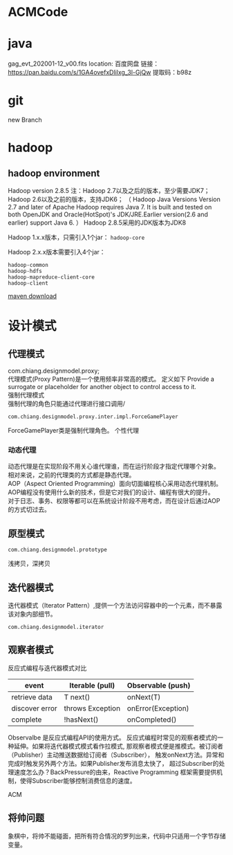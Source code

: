 # ACMCode
# java
gag_evt_202001-12_v00.fits 
location: 百度网盘 链接：https://pan.baidu.com/s/1GA4ovefxDlilxg_3l-GjQw 
提取码：b98z
# git
new Branch

# hadoop
## hadoop environment
Hadoop version 2.8.5
注：Hadoop 2.7以及之后的版本，至少需要JDK7；
  Hadoop 2.6以及之前的版本，支持JDK6；
（
Hadoop Java Versions
Version 2.7 and later of Apache Hadoop requires Java 7. It is built and tested on both OpenJDK and Oracle(HotSpot)'s JDK/JRE.Earlier version(2.6 and earlier) support Java 6.
）
Hadoop 2.8.5采用的JDK版本为JDK8  

Hadoop 1.x.x版本，只需引入1个jar：
```hadoop-core```

Hadoop 2.x.x版本需要引入4个jar：
```
hadoop-common
hadoop-hdfs
hadoop-mapreduce-client-core
hadoop-client
```

[maven download](https://mvnrepository.com/) 
# 设计模式
## 代理模式
com.chiang.designmodel.proxy;\
代理模式(Proxy Pattern)是一个使用频率非常高的模式。
定义如下
Provide a surrogate or placeholder for another object to control access to it.\
强制代理模式\
强制代理的角色只能通过代理进行接口调用/
```
com.chiang.designmodel.proxy.inter.impl.ForceGamePlayer
```
ForceGamePlayer类是强制代理角色。
个性代理 
### 动态代理
动态代理是在实现阶段不用关心谁代理谁，而在运行阶段才指定代理哪个对象。\
相对来说，之前的代理类的方式都是静态代理。\
AOP（Aspect Oriented Programming）面向切面编程核心采用动态代理机制。 \
AOP编程没有使用什么新的技术，但是它对我们的设计、编程有很大的提升。\
对于日志、事务、权限等都可以在系统设计阶段不用考虑，而在设计后通过AOP的方式切过去。


## 原型模式
```
com.chiang.designmodel.prototype
```
浅拷贝，深拷贝

## 迭代器模式
迭代器模式（Iterator Pattern）,提供一个方法访问容器中的一个元素，而不暴露该对象内部细节。


````
com.chiang.designmodel.iterator
````


## 观察者模式

反应式编程与迭代器模式对比

|event          |Iterable (pull)    |Observable (push)  |
----|----|----|
|retrieve data  |T next()           |onNext(T)          |
|discover error |throws Exception   |onError(Exception) |
|complete       |!hasNext()         |onCompleted()      |
Observalbe 是反应式编程API的使用方式。 
反应式编程时常见的观察者模式的一种延伸。如果将迭代器模式模式看作拉模式,
那观察者模式便是推模式。被订阅者（Publisher）主动推送数据给订阅者（Subscriber），
触发onNext方法。异常和完成时触发另外两个方法。如果Publisher发布消息太快了，
超过Subscriber的处理速度怎么办？BackPressure的由来，Reactive Programming
框架需要提供机制，使得Subscriber能够控制消费信息的速度。

ACM
## 将帅问题
象棋中，将帅不能碰面，把所有符合情况的罗列出来，代码中只适用一个字节存储变量。


